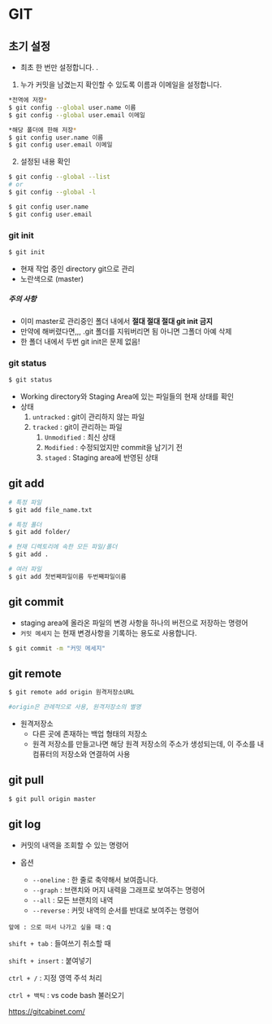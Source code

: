 # GIT

## 초기 설정

- 최초 한 번만 설정합니다. .

1. 누가 커밋을 남겼는지 확인할 수 있도록 이름과 이메일을 설정합니다.

```bash
*전역에 저장*
$ git config --global user.name 이름
$ git config --global user.email 이메일

*해당 폴더에 한해 저장*
$ git config user.name 이름
$ git config user.email 이메일
```



2. 설정된 내용 확인

```bash
$ git config --global --list
# or
$ git config --global -l

$ git config user.name
$ git config user.email
```



### git init

``` bash
$ git init
```



- 현재 작업 중인 directory git으로 관리
- 노란색으로 (master)

##### 주의 사항

- 이미 master로 관리중인 폴더 내에서 **절대 절대 절대 git init 금지**
- 만약에 해버렸다면,,, .git 폴더를 지워버리면 됨 아니면 그폴더 아예 삭제
- 한 폴더 내에서 두번 git init은 문제 없음!



###  git status

``` bash
$ git status
```



- Working directory와 Staging Area에 있는 파일들의 현재 상태를 확인
- 상태
  1. `untracked` : git이 관리하지 않는 파일
  2. `tracked` : git이 관리하는 파일
     1. `Unmodified` : 최신 상태
     2. `Modified` : 수정되었지만 commit을 남기기 전
     3. `staged` : Staging area에 반영된 상태



## git add

```bash
# 특정 파일
$ git add file_name.txt

# 특정 폴더
$ git add folder/

# 현재 디렉토리에 속한 모든 파일/폴더
$ git add .

# 여러 파일
$ git add 첫번째파일이름 두번째파일이름
```



## git commit

- staging area에 올라온 파일의 변경 사항을 하나의 버전으로 저장하는 명령어
- `커밋 메세지` 는 현재 변경사항을 기록하는 용도로 사용합니다. 

```bash
$ git commit -m "커밋 메세지"
```



## git remote

``` bash
$ git remote add origin 원격저장소URL

#origin은 관례적으로 사용, 원격저장소의 별명
```

- 원격저장소
  -  다른 곳에 존재하는 백업 형태의 저장소
  - 원격 저장소를 만들고나면 해당 원격 저장소의 주소가 생성되는데, 이 주소를 내 컴퓨터의 저장소와 연결하여 사용



## git pull

``` bash
$ git pull origin master
```





## git log

- 커밋의 내역을 조회할 수 있는 명령어

- 옵션
  - `--oneline` : 한 줄로 축약해서 보여줍니다.
  - `--graph` : 브랜치와 머지 내력을 그래프로 보여주는 명령어
  - `--all` : 모든 브랜치의 내역
  - `--reverse` : 커밋 내역의 순서를 반대로 보여주는 명령어



`앞에 : 으로 떠서 나가고 싶을 때` : q

`shift + tab` : 들여쓰기 취소할 때

`shift + insert` : 붙여넣기

`ctrl + /` : 지정 영역 주석 처리

`ctrl + 백틱` : vs code bash 불러오기



https://gitcabinet.com/



